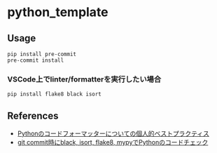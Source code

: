 # python_template

## Usage

```
pip install pre-commit
pre-commit install
```

### VSCode上でlinter/formatterを実行したい場合

```
pip install flake8 black isort
```

## References

- [Pythonのコードフォーマッターについての個人的ベストプラクティス](https://qiita.com/sin9270/items/85e2dab4c0144c79987d)
- [git commit時にblack, isort, flake8, mypyでPythonのコードチェック](https://blog.imind.jp/entry/2022/03/11/003534)
